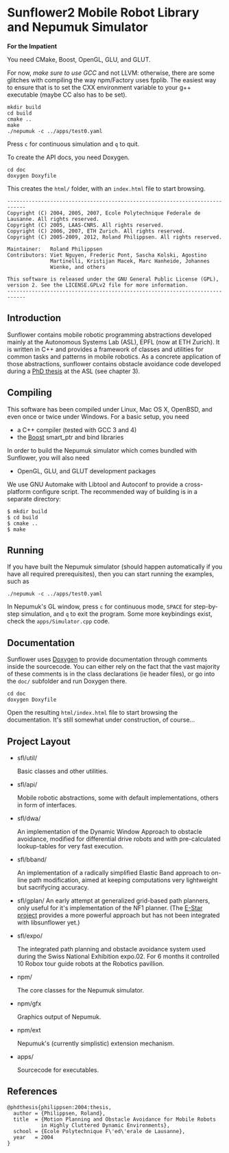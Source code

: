 # Sunflower2 Mobile Robot Library and Nepumuk Simulator

**For the Impatient**

You need CMake, Boost, OpenGL, GLU, and GLUT.

For now, *make sure to use GCC* and not LLVM: otherwise, there are
some glitches with compiling the way npm/Factory uses fpplib. The
easiest way to ensure that is to set the CXX environment variable to
your g++ executable (maybe CC also has to be set).

    mkdir build
    cd build
    cmake ..
    make
    ./nepumuk -c ../apps/test0.yaml

Press `c` for continuous simulation and `q` to quit.

To create the API docs, you need Doxygen.

    cd doc
    doxygen Doxyfile

This creates the `html/` folder, with an `index.html` file to start
browsing.

```
----------------------------------------------------------------------------
Copyright (C) 2004, 2005, 2007, Ecole Polytechnique Federale de Lausanne. All rights reserved.
Copyright (C) 2005, LAAS-CNRS. All rights reserved.
Copyright (C) 2006, 2007, ETH Zurich. All rights reserved.
Copyright (C) 2005-2009, 2012, Roland Philippsen. All rights reserved.

Maintainer:   Roland Philippsen
Contributors: Viet Nguyen, Frederic Pont, Sascha Kolski, Agostino
              Martinelli, Kristijan Macek, Marc Hanheide, Johannes
              Wienke, and others

This software is released under the GNU General Public License (GPL),
version 2. See the LICENSE.GPLv2 file for more information.
----------------------------------------------------------------------------
```

## Introduction

Sunflower contains mobile robotic programming abstractions developed
mainly at the Autonomous Systems Lab (ASL), EPFL (now at ETH
Zurich). It is written in C++ and provides a framework of classes and
utilities for common tasks and patterns in mobile robotics. As a
concrete application of those abstractions, sunflower contains
obstacle avoidance code developed during a [PhD thesis][phd-thesis] at
the ASL (see chapter 3).

[phd-thesis]: http://library.epfl.ch/theses/?nr=3146


## Compiling

This software has been compiled under Linux, Mac OS X, OpenBSD, and
even once or twice under Windows. For a basic setup, you need

- a C++ compiler (tested with GCC 3 and 4)
- the [Boost][] smart_ptr and bind libraries

[Boost]: http://www.boost.org/

In order to build the Nepumuk simulator which comes bundled with
Sunflower, you will also need

- OpenGL, GLU, and GLUT development packages

We use GNU Automake with Libtool and Autoconf to provide a
cross-platform configure script. The recommended way of building is in
a separate directory:

    $ mkdir build
    $ cd build
    $ cmake ..
    $ make

## Running

If you have built the Nepumuk simulator (should happen automatically
if you have all required prerequisites), then you can start running
the examples, such as

    ./nepumuk -c ../apps/test0.yaml

In Nepumuk's GL window, press `c` for continuous mode, `SPACE` for
step-by-step simulation, and `q` to exit the program. Some more
keybindings exist, check the `apps/Simulator.cpp` code.


## Documentation

Sunflower uses [Doxygen][] to provide documentation through comments
inside the sourcecode. You can either rely on the fact that the vast
majority of these comments is in the class declarations (ie header
files), or go into the `doc/` subfolder and run Doxygen there.

    cd doc
    doxygen Doxyfile

Open the resulting `html/index.html` file to start browsing the
documentation. It's still somewhat under construction, of course...

[Doxygen]: http://www.doxygen.org

## Project Layout

* sfl/util/

  Basic classes and other utilities.

* sfl/api/

  Mobile robotic abstractions, some with default implementations,
  others in form of interfaces.

* sfl/dwa/

  An implementation of the Dynamic Window Approach to obstacle
  avoidance, modified for differential drive robots and with
  pre-calculated lookup-tables for very fast execution.

* sfl/bband/

  An implementation of a radically simplified Elastic Band approach to
  on-line path modification, aimed at keeping computations very
  lightweight but sacrifycing accuracy.

* sfl/gplan/
  An early attempt at generalized grid-based path planners, only useful
  for it's implementation of the NF1 planner. (The [E-Star project][estar]
  provides a more powerful approach but has not been integrated with
  libsunflower yet.)

  [estar]: https://github.com/poftwaresatent/estar

* sfl/expo/

  The integrated path planning and obstacle avoidance system used
  during the Swiss National Exhibition expo.02. For 6 months it
  controlled 10 Robox tour guide robots at the Robotics pavillion.

* npm/

  The core classes for the Nepumuk simulator.

* npm/gfx

  Graphics output of Nepumuk.

* npm/ext

  Nepumuk's (currently simplistic) extension mechanism.

* apps/

  Sourcecode for executables.


## References

```
@phdthesis{philippsen:2004:thesis,
  author = {Philippsen, Roland},
  title  = {Motion Planning and Obstacle Avoidance for Mobile Robots
           in Highly Cluttered Dynamic Environments},
  school = {Ecole Polytechnique F\'ed\'erale de Lausanne},
  year   = 2004
}
```
